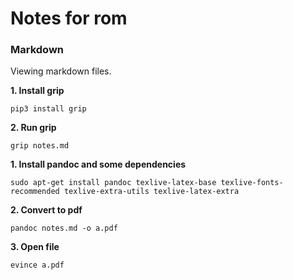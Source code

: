 # Notes for rom

### Markdown 

Viewing markdown files.

**1. Install grip**
```console
pip3 install grip

```

**2. Run grip**

```console
grip notes.md
```

**1. Install pandoc and some dependencies**
```console
sudo apt-get install pandoc texlive-latex-base texlive-fonts-recommended texlive-extra-utils texlive-latex-extra
```

**2. Convert to pdf**
```console
pandoc notes.md -o a.pdf
```

**3. Open file**
```console
evince a.pdf
```

